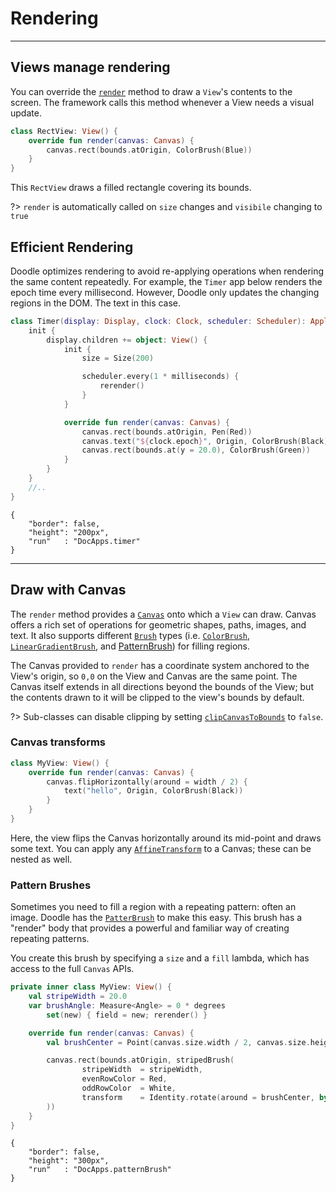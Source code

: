 # Rendering
-----------

## Views manage rendering

You can override the [`render`](https://github.com/nacular/doodle/blob/master/Core/src/commonMain/kotlin/io/nacular/doodle/core/View.kt#L484)
method to draw a `View`'s contents to the screen. The framework calls this method whenever a View needs a visual update.

```kotlin
class RectView: View() {
    override fun render(canvas: Canvas) {
        canvas.rect(bounds.atOrigin, ColorBrush(Blue))
    }
}
```

This `RectView` draws a filled rectangle covering its bounds.

?> `render` is automatically called on `size` changes and `visibile` changing to `true`

## Efficient Rendering

Doodle optimizes rendering to avoid re-applying operations when rendering the same content repeatedly. For example, the `Timer` app
below renders the epoch time every millisecond. However, Doodle only updates the changing regions in the DOM. The text in this case.

```kotlin
class Timer(display: Display, clock: Clock, scheduler: Scheduler): Application {
    init {
        display.children += object: View() {
            init {
                size = Size(200)

                scheduler.every(1 * milliseconds) {
                    rerender()
                }
            }

            override fun render(canvas: Canvas) {
                canvas.rect(bounds.atOrigin, Pen(Red))
                canvas.text("${clock.epoch}", Origin, ColorBrush(Black))
                canvas.rect(bounds.at(y = 20.0), ColorBrush(Green))
            }
        }
    }
    //..
}
```

```doodle
{
    "border": false,
    "height": "200px",
    "run"   : "DocApps.timer"
}
```
---
## Draw with Canvas

The `render` method provides a [`Canvas`](https://github.com/nacular/doodle/blob/master/Core/src/commonMain/kotlin/io/nacular/doodle/drawing/Canvas.kt#L24)
onto which a `View` can draw. Canvas offers a rich set of operations for geometric shapes, paths, images, and text. It
also supports different [`Brush`](https://github.com/nacular/doodle/blob/master/Core/src/commonMain/kotlin/io/nacular/doodle/drawing/Brush.kt#L3)
types (i.e. [`ColorBrush`](https://github.com/nacular/doodle/blob/master/Core/src/commonMain/kotlin/io/nacular/doodle/drawing/ColorBrush.kt#L5),
[`LinearGradientBrush`](https://github.com/nacular/doodle/blob/master/Core/src/commonMain/kotlin/io/nacular/doodle/drawing/LinearGradientBrush.kt#L6), and
[PatternBrush](rendering.md?id=pattern-brushes)) for filling regions.

The Canvas provided to `render` has a coordinate system anchored to the View's origin, so `0,0` on the View and Canvas are the same point.
The Canvas itself extends in all directions beyond the bounds of the View; but the contents drawn to it will be clipped to the view's
bounds by default.

?> Sub-classes can disable clipping by setting [`clipCanvasToBounds`](https://github.com/nacular/doodle/blob/master/Core/src/commonMain/kotlin/io/nacular/doodle/core/View.kt#L123)
to `false`.

### Canvas transforms

```kotlin
class MyView: View() {
    override fun render(canvas: Canvas) {
        canvas.flipHorizontally(around = width / 2) {
            text("hello", Origin, ColorBrush(Black))
        }
    }
}
```

Here, the view flips the Canvas horizontally around its mid-point and draws some text. You can apply any [`AffineTransform`](https://github.com/nacular/doodle/blob/master/Core/src/commonMain/kotlin/io/nacular/doodle/drawing/AffineTransform.kt#L16)
to a Canvas; these can be nested as well.

### Pattern Brushes

Sometimes you need to fill a region with a repeating pattern: often an image. Doodle has the [`PatterBrush`](https://github.com/nacular/doodle/blob/master/Core/src/commonMain/kotlin/io/nacular/doodle/drawing/PatternBrush.kt#L13) to make this easy.
This brush has a "render" body that provides a powerful and familiar way of creating repeating patterns.

You create this brush by specifying a `size` and a `fill` lambda, which has access to the full `Canvas` APIs.

```kotlin
private inner class MyView: View() {
    val stripeWidth = 20.0
    var brushAngle: Measure<Angle> = 0 * degrees
        set(new) { field = new; rerender() }

    override fun render(canvas: Canvas) {
        val brushCenter = Point(canvas.size.width / 2, canvas.size.height / 2)

        canvas.rect(bounds.atOrigin, stripedBrush(
                stripeWidth  = stripeWidth,
                evenRowColor = Red,
                oddRowColor  = White,
                transform    = Identity.rotate(around = brushCenter, by = brushAngle)
        ))
    }
}
```

```doodle
{
    "border": false,
    "height": "300px",
    "run"   : "DocApps.patternBrush"
}
``` 